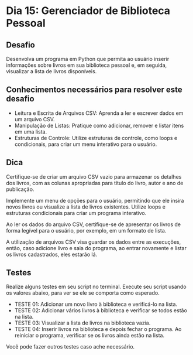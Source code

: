 # Dia 15: Gerenciador de Biblioteca Pessoal

## Desafio

Desenvolva um programa em Python que permita ao usuário inserir informações sobre livros em sua biblioteca pessoal e, em seguida, visualizar a lista de livros disponíveis.

## Conhecimentos necessários para resolver este desafio

- Leitura e Escrita de Arquivos CSV: Aprenda a ler e escrever dados em um arquivo CSV.
- Manipulação de Listas: Pratique como adicionar, remover e listar itens em uma lista.
- Estruturas de Controle: Utilize estruturas de controle, como loops e condicionais, para criar um menu interativo para o usuário.

## Dica

Certifique-se de criar um arquivo CSV vazio para armazenar os detalhes dos livros, com as colunas apropriadas para título do livro, autor e ano de publicação.

Implemente um menu de opções para o usuário, permitindo que ele insira novos livros ou visualize a lista de livros existentes.
Utilize loops e estruturas condicionais para criar um programa interativo.

Ao ler os dados do arquivo CSV, certifique-se de apresentar os livros de forma legível para o usuário, por exemplo, em um formato de lista.

A utilização de arquivos CSV visa guardar os dados entre as execuções, então, caso adicione livro e saia do programa, ao entrar novamente e listar os livros cadastrados, eles estarão lá.

## Testes

Realize alguns testes em seu script no terminal. Execute seu script usando os valores abaixo, para ver se ele se comporta como esperado.

- TESTE 01: Adicionar um novo livro à biblioteca e verificá-lo na lista.
- TESTE 02: Adicionar vários livros à biblioteca e verificar se todos estão na lista.
- TESTE 03: Visualizar a lista de livros na biblioteca vazia.
- TESTE 04: Inserir livros na biblioteca e depois fechar o programa. Ao reiniciar o programa, verificar se os livros ainda estão na lista.

Você pode fazer outros testes caso ache necessário.